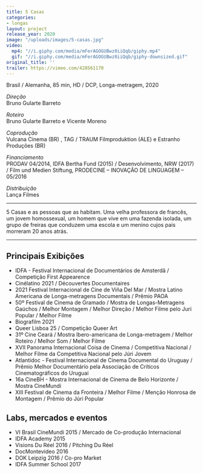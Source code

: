 ```yaml
---
title: 5 Casas
categories:
- longas
layout: project
release_year: 2020
image: "/uploads/images/5-casas.jpg"
video:
  mp4: "//i.giphy.com/media/mFerAGOGUBwz0iiQqb/giphy.mp4"
  gif: "//i.giphy.com/media/mFerAGOGUBwz0iiQqb/giphy-downsized.gif"
original_title: ''
trailer: https://vimeo.com/428561170
---
```


Brasil / Alemanha, 85 min, HD / DCP, Longa-metragem, 2020

_Direção_  
Bruno Gularte Barreto

_Roteiro_  
Bruno Gularte Barreto e Vicente Moreno

_Coprodução_  
Vulcana Cinema (BR) , TAG / TRAUM Filmproduktion (ALE) e Estranho Produções (BR)

_Financiamento_  
PRODAV 04/2014, IDFA Bertha Fund (2015) / Desenvolvimento, NRW (2017) / Film und Medien Stiftung, PRODECINE – INOVAÇÃO DE LINGUAGEM – 05/2016

_Distribuição_  
Lança Filmes

***

5 Casas e as pessoas que as habitam. Uma velha professora de francês, um jovem homossexual, um homem que vive em uma fazenda isolada, um grupo de freiras que conduzem uma escola e um menino cujos pais morreram 20 anos atrás.

***

## Principais Exibições

* IDFA - Festival Internacional de Documentários de Amsterdã / Competição First Appearence
* Cinélatino 2021 / Découvertes Documentaires
* 2021 Festival Internacional de Cine de Viña Del Mar / Mostra Latino Americana de Longa-metragens Documentais / Prêmio PAOA
* 50º Festival de Cinema de Gramado / Mostra de Longas-Metragens Gaúchos / Melhor Montagem / Melhor Direção / Melhor Filme pelo Juri Popular / Melhor Filme
* Biografilm 2021
* Queer Lisboa 25 / Competição Queer Art
* 31º Cine Ceará / Mostra Ibero-americana de Longa-metragem / Melhor Roteiro / Melhor Som / Melhor Filme
* XVII Panorama Internacional Coisa de Cinema / Competitiva Nacional / Melhor Filme da Competitiva Nacional pelo Júri Jovem
* Atlantidoc - Festival Internacional de Cinema Documental do Uruguay / Prêmio Melhor Documentário pela Associação de Críticos Cinematográficos do Uruguai
* 16a CineBH - Mostra Internacional de Cinema de Belo Horizonte / Mostra CineMundi
* XIII Festival de Cinema da Fronteira / Melhor Filme / Menção Honrosa de Montagem / Prêmio do Júri Popular

## Labs, mercados e eventos

* VI Brasil CineMundi 2015 / Mercado de Co-produção Internacional
* IDFA Academy 2015
* Visions Du Réel 2016 / Pitching Du Réel
* DocMontevideo 2016
* DOK Leipzig 2016 / Co-pro Market
* IDFA Summer School 2017